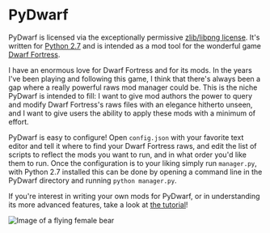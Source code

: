 # PyDwarf

PyDwarf is licensed via the exceptionally permissive [zlib/libpng license](https://github.com/pineapplemachine/PyDwarf/blob/master/license.txt). It's written for [Python 2.7](https://www.python.org/download/releases/2.7.8/) and is intended as a mod tool for the wonderful game [Dwarf Fortress](http://www.bay12games.com/dwarves/).

I have an enormous love for Dwarf Fortress and for its mods. In the years I've been playing and following this game, I think that there's always been a gap where a really powerful raws mod manager could be. This is the niche PyDwarf is intended to fill: I want to give mod authors the power to query and modify Dwarf Fortress's raws files with an elegance hitherto unseen, and I want to give users the ability to apply these mods with a minimum of effort.

PyDwarf is easy to configure! Open `config.json` with your favorite text editor and tell it where to find your Dwarf Fortress raws, and edit the list of scripts to reflect the mods you want to run, and in what order you'd like them to run. Once the configuration is to your liking simply run `manager.py`, with Python 2.7 installed this can be done by opening a command line in the PyDwarf directory and running `python manager.py`.

If you're interest in writing your own mods for PyDwarf, or in understanding its more advanced features, take a look at [the tutorial](https://github.com/pineapplemachine/PyDwarf/blob/master/tutorial.md)!

![Image of a flying female bear](https://github.com/pineapplemachine/PyDwarf/blob/master/images/logo_transparent.png?raw=true)
